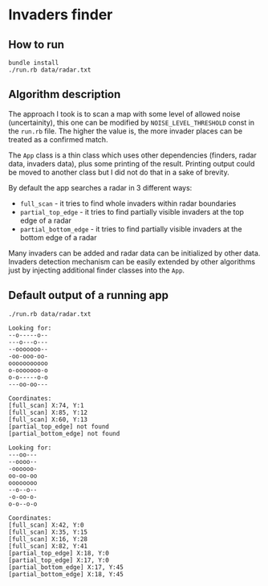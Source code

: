 # Invaders finder

## How to run

```
bundle install
./run.rb data/radar.txt
```

## Algorithm description

The approach I took is to scan a map with some level of allowed noise (uncertainity), this one can be modified by `NOISE_LEVEL_THRESHOLD` const in the `run.rb` file. The higher the value is, the more invader places can be treated as a confirmed match.

The `App` class is a thin class which uses other dependencies (finders, radar data, invaders data), plus some printing of the result. Printing output could be moved to another class but I did not do that in a sake of brevity.

By default the app searches a radar in 3 different ways:
* `full_scan` - it tries to find whole invaders within radar boundaries
* `partial_top_edge` - it tries to find partially visible invaders at the top edge of a radar
* `partial_bottom_edge` - it tries to find partially visible invaders at the bottom edge of a radar

Many invaders can be added and radar data can be initialized by other data.
Invaders detection mechanism can be easily extended by other algorithms just by injecting additional finder classes into the `App`.

## Default output of a running app

```
./run.rb data/radar.txt

Looking for:
--o-----o--
---o---o---
--ooooooo--
-oo-ooo-oo-
ooooooooooo
o-ooooooo-o
o-o-----o-o
---oo-oo---

Coordinates:
[full_scan] X:74, Y:1
[full_scan] X:85, Y:12
[full_scan] X:60, Y:13
[partial_top_edge] not found
[partial_bottom_edge] not found

Looking for:
---oo---
--oooo--
-oooooo-
oo-oo-oo
oooooooo
--o--o--
-o-oo-o-
o-o--o-o

Coordinates:
[full_scan] X:42, Y:0
[full_scan] X:35, Y:15
[full_scan] X:16, Y:28
[full_scan] X:82, Y:41
[partial_top_edge] X:18, Y:0
[partial_top_edge] X:17, Y:0
[partial_bottom_edge] X:17, Y:45
[partial_bottom_edge] X:18, Y:45
```
